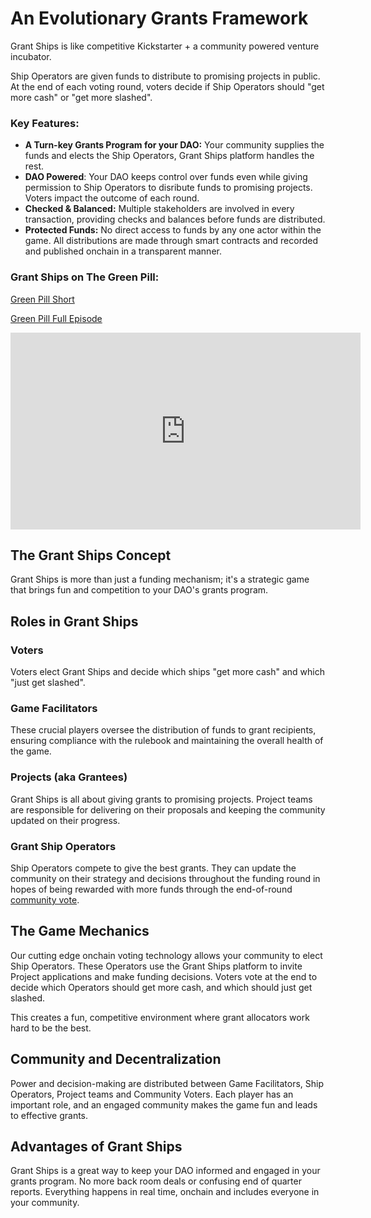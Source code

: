 # An Evolutionary Grants Framework

Grant Ships is like competitive Kickstarter + a community powered venture incubator.

Ship Operators are given funds to distribute to promising projects in public. At the end of each voting round, voters decide if Ship Operators should "get more cash" or "get more slashed".

### Key Features:

- **A Turn-key Grants Program for your DAO:** Your community supplies the funds and elects the Ship Operators, Grant Ships platform handles the rest.
- **DAO Powered**: Your DAO keeps control over funds even while giving permission to Ship Operators to disribute funds to promising projects. Voters impact the outcome of each round.
- **Checked & Balanced:** Multiple stakeholders are involved in every transaction, providing checks and balances before funds are distributed.
- **Protected Funds:** No direct access to funds by any one actor within the game. All distributions are made through smart contracts and recorded and published onchain in a transparent manner.

### Grant Ships on The Green Pill:

[Green Pill Short](https://www.youtube.com/shorts/C1Ntm7pBTUw)

[Green Pill Full Episode](https://www.youtube.com/watch?v=YOpUobBHsm0)

<iframe width="560" height="315" src="https://www.youtube.com/embed/YOpUobBHsm0?si=LAd3FAg5WMVqPGwT" title="YouTube video player" frameborder="0" allow="accelerometer; autoplay; clipboard-write; encrypted-media; gyroscope; picture-in-picture; web-share" referrerpolicy="strict-origin-when-cross-origin" allowfullscreen></iframe>

## The Grant Ships Concept

Grant Ships is more than just a funding mechanism; it's a strategic game that brings fun and competition to your DAO's grants program.

## Roles in Grant Ships

### Voters

Voters elect Grant Ships and decide which ships "get more cash" and which "just get slashed".

### Game Facilitators

These crucial players oversee the distribution of funds to grant recipients, ensuring compliance with the rulebook and maintaining the overall health of the game.

### Projects (aka Grantees)

Grant Ships is all about giving grants to promising projects. Project teams are responsible for delivering on their proposals and keeping the community updated on their progress.

### Grant Ship Operators

Ship Operators compete to give the best grants. They can update the community on their strategy and decisions throughout the funding round in hopes of being rewarded with more funds through the end-of-round [community vote](/about/voting).

## The Game Mechanics

Our cutting edge onchain voting technology allows your community to elect Ship Operators. These Operators use the Grant Ships platform to invite Project applications and make funding decisions. Voters vote at the end to decide which Operators should get more cash, and which should just get slashed.

This creates a fun, competitive environment where grant allocators work hard to be the best.

## Community and Decentralization

Power and decision-making are distributed between Game Facilitators, Ship Operators, Project teams and Community Voters. Each player has an important role, and an engaged community makes the game fun and leads to effective grants.

## Advantages of Grant Ships

Grant Ships is a great way to keep your DAO informed and engaged in your grants program. No more back room deals or confusing end of quarter reports. Everything happens in real time, onchain and includes everyone in your community.
